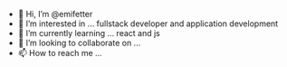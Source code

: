 - 👋 Hi, I’m @emifetter
- 👀 I’m interested in ... fullstack developer and application development
- 🌱 I’m currently learning ... react and js
- 💞️ I’m looking to collaborate on ... 
- 📫 How to reach me ...

<!---
emifetter/emifetter is a ✨ special ✨ repository because its `README.md` (this file) appears on your GitHub profile.
You can click the Preview link to take a look at your changes.
--->
